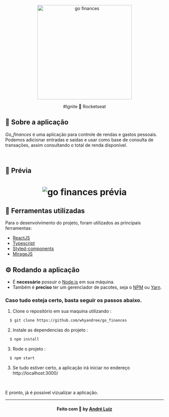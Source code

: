<p align="center">
  <img src="https://github.com/whyandree/go_finances/blob/master/src/assets/logo.svg" alt="go finances" width="300px"/>
</p>

<p align="center">
  #Ignite 🚀 Rocketseat
</p>

<h2>
  📃 Sobre a aplicação
</h2>

<i>Go_finances</i> é uma aplicação para controle de rendas e gastos pessoais. Podemos adicionar entradas e
saídas e usar como base de consulta de transações, assim consultando o total de renda disponível.

<br/>

<h2>📼 Prévia</h2>
<h1 align="center">
  <img src="https://github.com/whyandree/go_finances/blob/master/public/preview/gofinances_preview.gif" alt="go finances prévia"/>
</h1>


<h2>🔧 Ferramentas utilizadas</h2>
Para o desenvolvimento do projeto, foram utilizados as principais ferramentas:
<ul>
  <li><a href="https://pt-br.reactjs.org/">ReactJS</a></li>
  <li><a href="https://www.typescriptlang.org/">Typescript</a></li>
  <li><a href="https://styled-components.com/">Styled-components</a></li>
  <li><a href="https://miragejs.com/">MirageJS</a></li>
</ul>

<h2>⚙ Rodando a aplicação</h2>
<ul>
  <li>É <b>necessário</b> possuir o <a href="https://nodejs.org/en/">Node.js</a> em sua máquina.</li>
  <li>Também é <b>preciso</b> ter um gerenciador de pacotes, seja o <a href="https://www.npmjs.com/">NPM</a> ou <a href="https://yarnpkg.com/">Yarn</a>.</li>
</ul>

<h3>Caso tudo esteja certo, basta seguir os passos abaixo.</h3>

1. Clone o repositório em sua maquina utilizando :

```sh
  $ git clone https://github.com/whyandree/go_finances
```
2. Instale as dependencias do projeto :
```sh
  $ npm install
```
3. Rode o projeto :
```sh
  $ npm start
```
3. Se tudo estiver certo, a aplicação irá iniciar no endereço http://localhost:3000/

<br />

E pronto, já é possivel vizualizar a aplicação.
<hr>
<h4 align="center">
    Feito com 💜 by <a href="https://www.linkedin.com/in/andreluizx/" target="_blank">André Luiz</a>
</h4>

